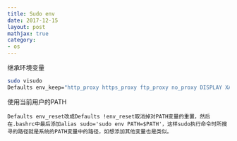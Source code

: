 ```yaml
---
title: Sudo env
date: 2017-12-15
layout: post
mathjax: true
category:
- os
---
```

继承环境变量

````bash
sudo visudo 
Defaults env_keep="http_proxy https_proxy ftp_proxy no_proxy DISPLAY XAUTHORITY"
````

使用当前用户的PATH

````
Defaults env_reset改成Defaults !env_reset取消掉对PATH变量的重置，然后在.bashrc中最后添加alias sudo='sudo env PATH=$PATH'，这样sudo执行命令时所搜寻的路径就是系统的PATH变量中的路径，如想添加其他变量也是类似。
````